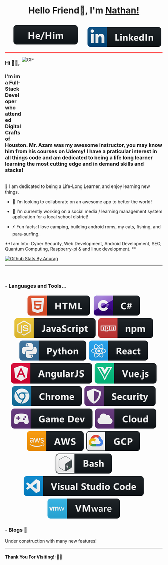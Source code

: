 # <h1 align="center">Hello Friend👋, I'm [Nathan!](https://code-blooded-dev.surge.sh) 
## <h2 align="center"> <img src="https://raw.githubusercontent.com/NathanNoSudo/NathanNoSudo/master/svg/pronouns/hehim.svg" ><a href="https://linkedin.com/in/nathanorris/">  <img href="https://linkedin.com/in/nathanorris" src="https://raw.githubusercontent.com/NathanNoSudo/NathanNoSudo/master/svg/social/linkedin.svg" alt="linkedin" style="float:right; align:right; margin:6px 4px"></a> 
  
<hr style="height:2px;border-width:0;color:gray;background-color:red">

<img align="right" height="270px" width="450px" alt="GIF" src="https://media.giphy.com/media/xT1XGzXhVgWRLN1Cco/giphy.gif" />

### Hi 🙋‍♂️,
### I'm im a Full-Stack Developer who attended DigitalCrafts of Houston. Mr. Azam was my awesome instructor, you may know him from his courses on Udemy! I have a praticular interest in all things code and am dedicated to being a life long learner learning the most cutting edge and in demand skills and stacks!
<br />
🌱 I am dedicated to being a Life-Long Learner, and enjoy learning new things. 

- 👯 I’m looking to collaborate on an awesome app to better the world!

- 🔭 I’m currently working on a social media / learning management system application for a local school district!

- ⚡ Fun facts: I love camping, building android roms, my cats, fishing, and para-surfing.

**I am Into: Cyber Security, Web Development, Android Development, SEO, Quantum Computing, Raspberry-pi & and linux development. **
<br />

[![Github Stats By Anurag](https://github-readme-stats.vercel.app/api?username=NathanNoSudo&theme=radical&show_icons=true&count_private=true)](https://github.com/anuraghazra/github-readme-stats)

*************

<br />

### - Languages and Tools...

<p align="center">

<!-- For more icons please follow  https://github.com/MikeCodesDotNET/ColoredBadges -->

 <img src="https://raw.githubusercontent.com/NathanNoSudo/NathanNoSudo/master/svg/dev/languages/html.svg" alt="html" style="vertical-align:top; margin:4px">    
<img src="https://raw.githubusercontent.com/NathanNoSudo/NathanNoSudo/master/svg/dev/languages/csharp.svg" alt="csharp" style="vertical-align:top; margin:4px"><img src="https://raw.githubusercontent.com/NathanNoSudo/NathanNoSudo/master/svg/dev/languages/js.svg" alt="js" style="vertical-align:top; margin:4px"><img src="https://raw.githubusercontent.com/NathanNoSudo/NathanNoSudo/master/svg/dev/services/npm.svg" alt="npm" style="vertical-align:top; margin:4px"><img src="https://raw.githubusercontent.com/NathanNoSudo/NathanNoSudo/master/svg/dev/languages/python.svg" alt="python" style="vertical-align:top; margin:4px"><img src="https://raw.githubusercontent.com/NathanNoSudo/NathanNoSudo/master/svg/dev/frameworks/react.svg" alt="react" style="vertical-align:top; margin:4px"><img src="svg/dev/frameworks/angular.svg" alt="angular" style="vertical-align:top; margin:4px"><img src="https://raw.githubusercontent.com/NathanNoSudo/NathanNoSudo/master/svg/dev/frameworks/vue.svg" alt="vue" style="vertical-align:top; margin:4px"><img src="https://raw.githubusercontent.com/NathanNoSudo/NathanNoSudo/master/svg/dev/misc/chrome.svg" alt="chrome" style="vertical-align:top; margin:4px"><img src="https://raw.githubusercontent.com/NathanNoSudo/NathanNoSudo/master/svg/dev/misc/security.svg" alt="security" style="vertical-align:top; margin:4px"><img src="https://raw.githubusercontent.com/NathanNoSudo/NathanNoSudo/master/svg/dev/misc/gamedev.svg" alt="gamedev" style="vertical-align:top; margin:4px"><img src="https://raw.githubusercontent.com/NathanNoSudo/NathanNoSudo/master/svg/dev/misc/cloud.svg" alt="cloud" style="vertical-align:top; margin:4px"><img src="https://raw.githubusercontent.com/NathanNoSudo/NathanNoSudo/master/svg/dev/services/aws.svg" alt="aws" style="vertical-align:top; margin:4px"><img src="https://raw.githubusercontent.com/NathanNoSudo/NathanNoSudo/master/svg/dev/services/gcp.svg" alt="gcp" style="vertical-align:top; margin:4px"><img src="https://raw.githubusercontent.com/NathanNoSudo/NathanNoSudo/master/svg/dev/tools/bash.svg" alt="bash" style="vertical-align:top; margin:4px"><img src="https://raw.githubusercontent.com/NathanNoSudo/NathanNoSudo/master/svg/dev/tools/visualstudio_code.svg" alt="vscode" style="vertical-align:top; margin:4px"><img src="https://raw.githubusercontent.com/NathanNoSudo/NathanNoSudo/master/svg/dev/tools/vmware.svg" alt="vmware" style="vertical-align:top; margin:4px">

</p>

<p align="left">

  

</p>

### - Blogs 🌱

<p>Under construction with many new features!</p>


***********************************

#### Thank You For Visiting!-🙏🏼

<!--
**NathanNOSudo/NathanNOsudo** is a ✨ _special_ ✨ repository because its `README.md` (this file) appears on your GitHub profile.

Here are some ideas to get you started:

- 🔭 I’m currently working on ...
- 🌱 I’m currently learning ...
- 👯 I’m looking to collaborate on ...
- 🤔 I’m looking for help with building apps to help better the coding community and our users!
- 💬 Ask me about ...
- 📫 How to reach me: 
- 😄 Pronouns: ...
- ⚡ Fun fact: ...
-->
